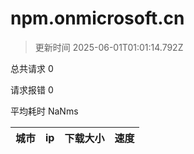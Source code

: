 
  # npm.onmicrosoft.cn

  > 更新时间 2025-06-01T01:01:14.792Z
  
  总共请求 0

  请求报错 0

  平均耗时 NaNms

|城市|ip|下载大小|速度|
|-----|----------|---|---|

  